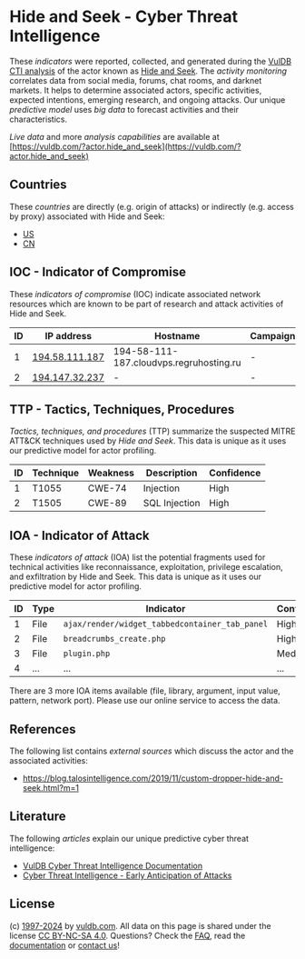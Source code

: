 # Hide and Seek - Cyber Threat Intelligence

These _indicators_ were reported, collected, and generated during the [VulDB CTI analysis](https://vuldb.com/?kb.cti) of the actor known as [Hide and Seek](https://vuldb.com/?actor.hide_and_seek). The _activity monitoring_ correlates data from social media, forums, chat rooms, and darknet markets. It helps to determine associated actors, specific activities, expected intentions, emerging research, and ongoing attacks. Our unique _predictive model_ uses _big data_ to forecast activities and their characteristics.

_Live data_ and more _analysis capabilities_ are available at [https://vuldb.com/?actor.hide_and_seek](https://vuldb.com/?actor.hide_and_seek)

## Countries

These _countries_ are directly (e.g. origin of attacks) or indirectly (e.g. access by proxy) associated with Hide and Seek:

* [US](https://vuldb.com/?country.us)
* [CN](https://vuldb.com/?country.cn)

## IOC - Indicator of Compromise

These _indicators of compromise_ (IOC) indicate associated network resources which are known to be part of research and attack activities of Hide and Seek.

ID | IP address | Hostname | Campaign | Confidence
-- | ---------- | -------- | -------- | ----------
1 | [194.58.111.187](https://vuldb.com/?ip.194.58.111.187) | 194-58-111-187.cloudvps.regruhosting.ru | - | High
2 | [194.147.32.237](https://vuldb.com/?ip.194.147.32.237) | - | - | High

## TTP - Tactics, Techniques, Procedures

_Tactics, techniques, and procedures_ (TTP) summarize the suspected MITRE ATT&CK techniques used by _Hide and Seek_. This data is unique as it uses our predictive model for actor profiling.

ID | Technique | Weakness | Description | Confidence
-- | --------- | -------- | ----------- | ----------
1 | T1055 | CWE-74 | Injection | High
2 | T1505 | CWE-89 | SQL Injection | High

## IOA - Indicator of Attack

These _indicators of attack_ (IOA) list the potential fragments used for technical activities like reconnaissance, exploitation, privilege escalation, and exfiltration by Hide and Seek. This data is unique as it uses our predictive model for actor profiling.

ID | Type | Indicator | Confidence
-- | ---- | --------- | ----------
1 | File | `ajax/render/widget_tabbedcontainer_tab_panel` | High
2 | File | `breadcrumbs_create.php` | High
3 | File | `plugin.php` | Medium
4 | ... | ... | ...

There are 3 more IOA items available (file, library, argument, input value, pattern, network port). Please use our online service to access the data.

## References

The following list contains _external sources_ which discuss the actor and the associated activities:

* https://blog.talosintelligence.com/2019/11/custom-dropper-hide-and-seek.html?m=1

## Literature

The following _articles_ explain our unique predictive cyber threat intelligence:

* [VulDB Cyber Threat Intelligence Documentation](https://vuldb.com/?kb.cti)
* [Cyber Threat Intelligence - Early Anticipation of Attacks](https://www.scip.ch/en/?labs.20201022)

## License

(c) [1997-2024](https://vuldb.com/?kb.changelog) by [vuldb.com](https://vuldb.com/?kb.about). All data on this page is shared under the license [CC BY-NC-SA 4.0](https://creativecommons.org/licenses/by-nc-sa/4.0/). Questions? Check the [FAQ](https://vuldb.com/?kb.faq), read the [documentation](https://vuldb.com/?kb) or [contact us](https://vuldb.com/?contact)!

